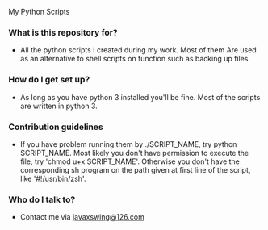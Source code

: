 
My Python Scripts

### What is this repository for? ###

* All the python scripts I created during my work. Most of them Are used as an alternative to shell
  scripts on function such as backing up files.


### How do I get set up? ###

* As long as you have python 3 installed you'll be fine. Most of the scripts are written in python 3.


### Contribution guidelines ###

* If you have problem running them by ./SCRIPT_NAME, try python SCRIPT_NAME. Most likely you don't have
  permission to execute the file, try 'chmod u+x SCRIPT_NAME'. Otherwise you don't have the corresponding
  sh program on the path given at first line of the script, like '#!/usr/bin/zsh'.

### Who do I talk to? ###

* Contact me via javaxswing@126.com

